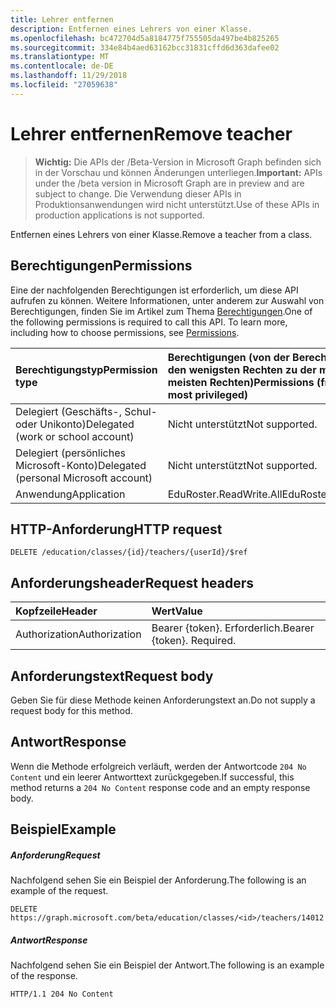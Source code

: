 ```yaml
---
title: Lehrer entfernen
description: Entfernen eines Lehrers von einer Klasse.
ms.openlocfilehash: bc472704d5a8184775f755505da497be4b825265
ms.sourcegitcommit: 334e84b4aed63162bcc31831cffd6d363dafee02
ms.translationtype: MT
ms.contentlocale: de-DE
ms.lasthandoff: 11/29/2018
ms.locfileid: "27059638"
---
```

# <a name="remove-teacher"></a><span data-ttu-id="98610-103">Lehrer entfernen</span><span class="sxs-lookup"><span data-stu-id="98610-103">Remove teacher</span></span>

> <span data-ttu-id="98610-104">**Wichtig:** Die APIs der /Beta-Version in Microsoft Graph befinden sich in der Vorschau und können Änderungen unterliegen.</span><span class="sxs-lookup"><span data-stu-id="98610-104">**Important:** APIs under the /beta version in Microsoft Graph are in preview and are subject to change.</span></span> <span data-ttu-id="98610-105">Die Verwendung dieser APIs in Produktionsanwendungen wird nicht unterstützt.</span><span class="sxs-lookup"><span data-stu-id="98610-105">Use of these APIs in production applications is not supported.</span></span>

<span data-ttu-id="98610-106">Entfernen eines Lehrers von einer Klasse.</span><span class="sxs-lookup"><span data-stu-id="98610-106">Remove a teacher from a class.</span></span>

## <a name="permissions"></a><span data-ttu-id="98610-107">Berechtigungen</span><span class="sxs-lookup"><span data-stu-id="98610-107">Permissions</span></span>
<span data-ttu-id="98610-p102">Eine der nachfolgenden Berechtigungen ist erforderlich, um diese API aufrufen zu können. Weitere Informationen, unter anderem zur Auswahl von Berechtigungen, finden Sie im Artikel zum Thema [Berechtigungen](/graph/permissions-reference).</span><span class="sxs-lookup"><span data-stu-id="98610-p102">One of the following permissions is required to call this API. To learn more, including how to choose permissions, see [Permissions](/graph/permissions-reference).</span></span>

|<span data-ttu-id="98610-110">Berechtigungstyp</span><span class="sxs-lookup"><span data-stu-id="98610-110">Permission type</span></span>      | <span data-ttu-id="98610-111">Berechtigungen (von der Berechtigung mit den wenigsten Rechten zu der mit den meisten Rechten)</span><span class="sxs-lookup"><span data-stu-id="98610-111">Permissions (from least to most privileged)</span></span>              |
|:--------------------|:---------------------------------------------------------|
|<span data-ttu-id="98610-112">Delegiert (Geschäfts-, Schul- oder Unikonto)</span><span class="sxs-lookup"><span data-stu-id="98610-112">Delegated (work or school account)</span></span> |  <span data-ttu-id="98610-113">Nicht unterstützt</span><span class="sxs-lookup"><span data-stu-id="98610-113">Not supported.</span></span>  |
|<span data-ttu-id="98610-114">Delegiert (persönliches Microsoft-Konto)</span><span class="sxs-lookup"><span data-stu-id="98610-114">Delegated (personal Microsoft account)</span></span> |  <span data-ttu-id="98610-115">Nicht unterstützt</span><span class="sxs-lookup"><span data-stu-id="98610-115">Not supported.</span></span>  |
|<span data-ttu-id="98610-116">Anwendung</span><span class="sxs-lookup"><span data-stu-id="98610-116">Application</span></span> | <span data-ttu-id="98610-117">EduRoster.ReadWrite.All</span><span class="sxs-lookup"><span data-stu-id="98610-117">EduRoster.ReadWrite.All</span></span> | 

## <a name="http-request"></a><span data-ttu-id="98610-118">HTTP-Anforderung</span><span class="sxs-lookup"><span data-stu-id="98610-118">HTTP request</span></span>
<!-- { "blockType": "ignored" } -->
```http
DELETE /education/classes/{id}/teachers/{userId}/$ref
```
## <a name="request-headers"></a><span data-ttu-id="98610-119">Anforderungsheader</span><span class="sxs-lookup"><span data-stu-id="98610-119">Request headers</span></span>
| <span data-ttu-id="98610-120">Kopfzeile</span><span class="sxs-lookup"><span data-stu-id="98610-120">Header</span></span>       | <span data-ttu-id="98610-121">Wert</span><span class="sxs-lookup"><span data-stu-id="98610-121">Value</span></span> |
|:---------------|:--------|
| <span data-ttu-id="98610-122">Authorization</span><span class="sxs-lookup"><span data-stu-id="98610-122">Authorization</span></span>  | <span data-ttu-id="98610-p103">Bearer {token}. Erforderlich.</span><span class="sxs-lookup"><span data-stu-id="98610-p103">Bearer {token}. Required.</span></span>  |

## <a name="request-body"></a><span data-ttu-id="98610-125">Anforderungstext</span><span class="sxs-lookup"><span data-stu-id="98610-125">Request body</span></span>
<span data-ttu-id="98610-126">Geben Sie für diese Methode keinen Anforderungstext an.</span><span class="sxs-lookup"><span data-stu-id="98610-126">Do not supply a request body for this method.</span></span>


## <a name="response"></a><span data-ttu-id="98610-127">Antwort</span><span class="sxs-lookup"><span data-stu-id="98610-127">Response</span></span>
<span data-ttu-id="98610-128">Wenn die Methode erfolgreich verläuft, werden der Antwortcode `204 No Content` und ein leerer Antworttext zurückgegeben.</span><span class="sxs-lookup"><span data-stu-id="98610-128">If successful, this method returns a `204 No Content` response code and an empty response body.</span></span>

## <a name="example"></a><span data-ttu-id="98610-129">Beispiel</span><span class="sxs-lookup"><span data-stu-id="98610-129">Example</span></span>
##### <a name="request"></a><span data-ttu-id="98610-130">Anforderung</span><span class="sxs-lookup"><span data-stu-id="98610-130">Request</span></span>
<span data-ttu-id="98610-131">Nachfolgend sehen Sie ein Beispiel der Anforderung.</span><span class="sxs-lookup"><span data-stu-id="98610-131">The following is an example of the request.</span></span>
<!-- {
  "blockType": "request",
  "name": "create_educationclass_from_educationschool"
}-->
```http
DELETE https://graph.microsoft.com/beta/education/classes/<id>/teachers/14012
```

##### <a name="response"></a><span data-ttu-id="98610-132">Antwort</span><span class="sxs-lookup"><span data-stu-id="98610-132">Response</span></span>
<span data-ttu-id="98610-133">Nachfolgend sehen Sie ein Beispiel der Antwort.</span><span class="sxs-lookup"><span data-stu-id="98610-133">The following is an example of the response.</span></span> 
<!-- {
  "blockType": "response",
  "truncated": true,
  "@odata.type": "microsoft.graph.educationClass"
} -->
```http
HTTP/1.1 204 No Content
```

<!-- uuid: 8fcb5dbc-d5aa-4681-8e31-b001d5168d79
2015-10-25 14:57:30 UTC -->
<!-- {
  "type": "#page.annotation",
  "description": "Create educationClass",
  "keywords": "",
  "section": "documentation",
  "tocPath": ""
}-->
